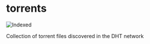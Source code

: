 torrents 
========
![Indexed](https://img.shields.io/badge/indexed-65885-blue)

Collection of torrent files discovered in the DHT network
